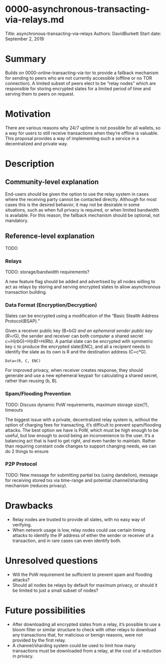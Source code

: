 # 0000-asynchronous-transacting-via-relays.md
Title: asynchronous-transacting-via-relays
Authors: DavidBurkett
Start date: September 2, 2019

# Summary
Builds on 0000-online-transacting-via-tor to provide a fallback mechanism for sending to peers who are not currently accessible (offline or no TOR connection).
A limited subset of peers elect to be “relay nodes” which are responsible for storing encrypted slates for a limited period of time and serving them to peers on request.

# Motivation
There are various reasons why 24/7 uptime is not possible for all wallets, so a way for users to still receive transactions when they’re offline is valuable. This proposal provides a way of implementing such a service in a decentralized and private way.

# Description
## Community-level explanation
End-users should be given the option to use the relay system in cases where the receiving party cannot be contacted directly. Although for most cases this is the desired behavior, it may not be desirable in some situations, such as when full privacy is required, or when limited bandwidth is available. For this reason, the fallback mechanism should be optional, not mandatory.

## Reference-level explanation
TODO

### Relays
TODO: storage/bandwidth requirements?

A new feature flag should be added and advertised by all nodes willing to act as relays by storing and serving encrypted slates to allow asynchronous transaction building.
 
### Data Format (Encryption/Decryption)
Slates can be encrypted using a modification of the “Basic Stealth Address Protocol(BSAP).” 

Given a receiver public key (B=b*G) and an ephemeral sender public key (R=r*G), the sender and receiver can both computer a shared secret c=H(r*b*G)=H(r*B)=H(R*b). A partial slate can be encrypted with symmetric key c to produce the encrypted slate(ENC), and all a recipient needs to identify the slate as its own is R and the destination address (C=c*G).

`Data=(R, C, ENC)`

For improved privacy, when receiver creates response, they should generate and use a new ephemeral keypair for calculating a shared secret, rather than reusing (b, B).

### Spam/Flooding Prevention
TODO: Discuss dynamic PoW requirements, maximum storage size(?), timeouts

The biggest issue with a private, decentralized relay system is, without the option of charging fees for transacting, it’s difficult to prevent spam/flooding attacks. The best option we have is PoW, which must be high enough to be useful, but low enough to avoid being an inconvenience to the user. It’s a balancing act that is hard to get right, and even harder to maintain. Rather than requiring constant code changes to support changing needs, we can do 2 things to ensure 

### P2P Protocol
TODO: New message for submitting partial txs (using dandelion), message for receiving stored txs via time-range and potential channel/sharding mechanism (reduces privacy).

# Drawbacks
* Relay nodes are trusted to provide all slates, with no easy way of verifying.
* When network usage is low, relay nodes could use certain timing attacks to identify the IP address of either the sender or receiver of a transaction, and in rare cases can even identify both.

# Unresolved questions
* Will the PoW requirement be sufficient to prevent spam and flooding attacks?
* Should all nodes be relays by default for maximum privacy, or should it be limited to just a small subset of nodes?

# Future possibilities
* After downloading all encrypted slates from a relay, it’s possible to use a bloom filter or similar structure to check with other relays to download any transactions that, for malicious or benign reasons, were not provided by the first relay.
* A channel/sharding system could be used to limit how many transactions must be downloaded from a relay, at the cost of a reduction in privacy.
